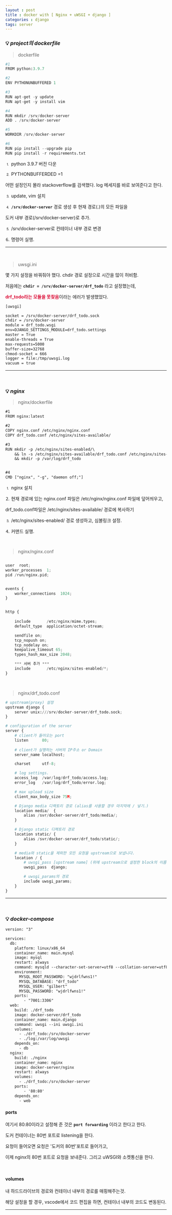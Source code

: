 ```yaml
---
layout : post
title : docker with [ Nginx + uWSGI + django ]
categories : django
tags: server
--- 
```


### 💡 ***project의 dockerfile***

> dockerfile

```python
#1
FROM python:3.9.7

#2
ENV PYTHONUNBUFFERED 1 

#3
RUN apt-get -y update 
RUN apt-get -y install vim 

#4
RUN mkdir /srv/docker-server 
ADD . /srv/docker-server

#5
WORKDIR /srv/docker-server 

#6
RUN pip install --upgrade pip
RUN pip install -r requirements.txt 
```

⒈ python 3.9.7 버전 다운

⒉ PYTHONBUFFERDED =1 

어떤 설정인지 몰라 stackoverflow를 검색했다. log 메세지를 바로 보여준다고 한다.

⒊ update, vim 설치

⒋ **`/srv/docker-server`** 경로 생성 후 현재 경로(.)의 모든 파일을 

도커 내부 경로(/srv/docker-server)로 추가.

⒌ /srv/docker-server로 컨테이너 내부 경로 변경

⒍ 명령어 실행.

---

<br>


> uwsgi.ini

몇 가지 설정을 바꿔줘야 했다. chdir 경로 설정으로 시간을 많이 허비함.

처음에는 **`chdir = /srv/docker-server/drf_todo`** 라고 설정했는데, 

<span style="color:#DC143C">**drf_todo라는 모듈을 못찾음**</span>이라는 에러가 발생했었다.

```txt
[uwsgi]

socket = /srv/docker-server/drf_todo.sock
chdir = /srv/docker-server
module = drf_todo.wsgi
env=DJANGO_SETTINGS_MODULE=drf_todo.settings
master = True
enable-threads = True
max-requests=5000
buffer-size=32768
chmod-socket = 666
logger = file:/tmp/uwsgi.log
vacuum = true
```
---

<br>

### 💡 ***nginx***

> nginx/dockerfile

```txt
#1 
FROM nginx:latest

#2
COPY nginx.conf /etc/nginx/nginx.conf
COPY drf_todo.conf /etc/nginx/sites-available/

#3
RUN mkdir -p /etc/nginx/sites-enabled/\
    && ln -s /etc/nginx/sites-available/drf_todo.conf /etc/nginx/sites-enabled/\
    && mkdir -p /var/log/drf_todo


#4 
CMD ["nginx", "-g", "daemon off;"]
```

⒈ nginx 설치

⒉ 현재 경로에 있는 nginx.conf 파일은 /etc/nginx/nginx.conf 파일에 덮어씌우고,

drf_todo.conf파일은 /etc/nginx/sites-available/ 경로에 복사하기

⒊ /etc/nginx/sites-enabled/ 경로 생성하고, 심볼링크 설정.

⒋ 커맨드 실행.

<br>

> nginx/nginx.conf

```python

user  root;
worker_processes  1;
pid /run/nginx.pid;


events {
    worker_connections  1024;
}


http {
    
    include       /etc/nginx/mime.types;
    default_type  application/octet-stream;

    sendfile on;
    tcp_nopush on;
    tcp_nodelay on;
    keepalive_timeout 65;
    types_hash_max_size 2048;

    *** 서버 추가 ***
    include       /etc/nginx/sites-enabled/*;
}
```

<br>

> nginx/drf_todo.conf

```python
# upstream(proxy) 설정
upstream django {
    server unix:///srv/docker-server/drf_todo.sock;
}

# configuration of the server
server {
    # client가 들어오는 port
    listen      80;
    
    # client가 실행하는 서버의 IP주소 or Domain
    server_name localhost;

    charset     utf-8;

    # log settings.
    access_log  /var/log/drf_todo/access.log;
    error_log   /var/log/drf_todo/error.log;

    # max upload size
    client_max_body_size 75M;

    # Django media 디렉토리 경로 (alias를 사용할 경우 마지막에 / 넣기.)
    location media/  {
        alias /svr/docker-server/drf_todo/media/;
    }

    # Django static 디렉토리 경로
    location static/ {
        alias /svr/docker-server/drf_todo/static/;
    }

    # media와 static을 제외한 모든 요청을 upstream으로 보냅니다.
    location / {
        # uwsgi_pass [upstream name] (위에 upstream으로 설정한 block의 이름)
        uwsgi_pass  django;

        # uwsgi_params의 경로
        include uwsgi_params;
    }
}
```

---

<br>

### 💡 ***docker-compose***

```txt
version: "3"

services: 
  db:
    platform: linux/x86_64
    container_name: main.mysql
    image: mysql
    restart: always
    command: mysqld --character-set-server=utf8 --collation-server=utf8_general_ci --default-authentication-plugin=mysql_native_password
    environment: 
      MYSQL_ROOT_PASSWORD: "wjdrlfwns1!"
      MYSQL_DATABASE: "drf_todo"
      MYSQL_USER: "gilbert"
      MYSQL_PASSWORD: "wjdrlfwns1!"
    ports:
        - "7001:3306"
  web:
    build: ./drf_todo
    image: docker-server/drf_todo
    container_name: main.django
    command: uwsgi --ini uwsgi.ini
    volumes:
      - ./drf_todo:/srv/docker-server
      - ./log:/var/log/uwsgi
    depends_on: 
      - db
  nginx:
    build: ./nginx
    container_name: nginx
    image: docker-server/nginx
    restart: always
    volumes:
      - ./drf_todo:/srv/docker-server
    ports:
        - '80:80'
    depends_on:
      - web
```

#### **ports**

여기서 80:80이라고 설정해 준 것은 **`port forwarding`** 이라고 한다고 한다.

도커 컨테이너는 80번 포트로 listening을 한다.

요청이 들어오면 요청은 '도커의 80번'포트로 들어가고, 

이제 nginx의 80번 포트로 요청을 보내준다. 그리고 uWSGI와 소켓통신을 한다.

<br>

#### **volumes**

내 하드드라이브의 경로와 컨테이너 내부의 경로를 매핑해주는것.

해당 설정을 할 경우, vscode에서 코드 편집을 하면, 컨테이너 내부의 코드도 변동된다.

---



